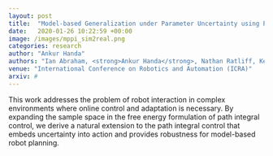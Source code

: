```yaml
---
layout: post
title:  "Model-based Generalization under Parameter Uncertainty using Path Integral Control"
date:   2020-01-26 10:22:59 +00:00
image: /images/mppi_sim2real.png
categories: research
author: "Ankur Handa"
authors: "Ian Abraham, <strong>Ankur Handa</strong>, Nathan Ratliff, Kendall Lowrey, Todd D. Murphey, Dieter Fox"
venue: "International Conference on Robotics and Automation (ICRA)"
arxiv: #
---
```

This work addresses the problem of robot interaction in complex environments where online control and adaptation is necessary. By expanding the sample space in the free energy formulation of path integral control, we derive a natural extension to the path integral control that embeds uncertainty into action and provides robustness for model-based robot planning.
